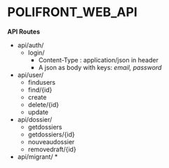 # POLIFRONT_WEB_API
 
**API Routes**
*	api/auth/
	*	login/
		*	Content-Type : application/json in header
		*	A json as body with keys: *email, password*
*	api/user/
	*	findusers
	*	find/{id}
	*	create
	*	delete/{id}
	*	update
*	api/dossier/
	*	getdossiers
	*	getdossiers/{id}
	*	nouveaudossier
	*	removedraft/{id}
*	api/migrant/
	*	